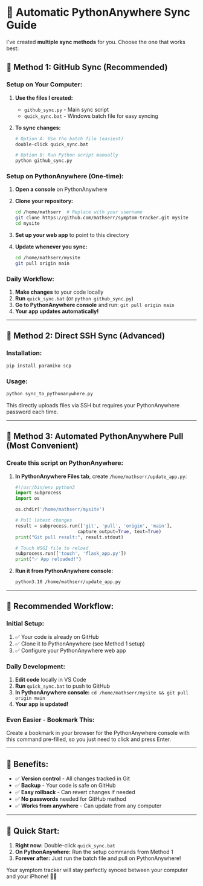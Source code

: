 # 🔄 Automatic PythonAnywhere Sync Guide

I've created **multiple sync methods** for you. Choose the one that works best:

## 🎯 **Method 1: GitHub Sync (Recommended)**

### **Setup on Your Computer:**
1. **Use the files I created:**
   - `github_sync.py` - Main sync script
   - `quick_sync.bat` - Windows batch file for easy syncing

2. **To sync changes:**
   ```bash
   # Option A: Use the batch file (easiest)
   double-click quick_sync.bat
   
   # Option B: Run Python script manually  
   python github_sync.py
   ```

### **Setup on PythonAnywhere (One-time):**
1. **Open a console** on PythonAnywhere
2. **Clone your repository:**
   ```bash
   cd /home/mathserr  # Replace with your username
   git clone https://github.com/mathserr/symptom-tracker.git mysite
   cd mysite
   ```

3. **Set up your web app** to point to this directory
4. **Update whenever you sync:**
   ```bash
   cd /home/mathserr/mysite
   git pull origin main
   ```

### **Daily Workflow:**
1. **Make changes** to your code locally
2. **Run** `quick_sync.bat` (or `python github_sync.py`)
3. **Go to PythonAnywhere console** and run: `git pull origin main`
4. **Your app updates automatically!**

---

## 🔧 **Method 2: Direct SSH Sync (Advanced)**

### **Installation:**
```bash
pip install paramiko scp
```

### **Usage:**
```bash
python sync_to_pythonanywhere.py
```

This directly uploads files via SSH but requires your PythonAnywhere password each time.

---

## 🎯 **Method 3: Automated PythonAnywhere Pull (Most Convenient)**

### **Create this script on PythonAnywhere:**

1. **In PythonAnywhere Files tab**, create `/home/mathserr/update_app.py`:
   ```python
   #!/usr/bin/env python3
   import subprocess
   import os
   
   os.chdir('/home/mathserr/mysite')
   
   # Pull latest changes
   result = subprocess.run(['git', 'pull', 'origin', 'main'], 
                          capture_output=True, text=True)
   print("Git pull result:", result.stdout)
   
   # Touch WSGI file to reload
   subprocess.run(['touch', 'flask_app.py'])
   print("✅ App reloaded!")
   ```

2. **Run it from PythonAnywhere console:**
   ```bash
   python3.10 /home/mathserr/update_app.py
   ```

---

## 🚀 **Recommended Workflow:**

### **Initial Setup:**
1. ✅ Your code is already on GitHub
2. ✅ Clone it to PythonAnywhere (see Method 1 setup)
3. ✅ Configure your PythonAnywhere web app

### **Daily Development:**
1. **Edit code** locally in VS Code
2. **Run** `quick_sync.bat` to push to GitHub
3. **In PythonAnywhere console:** `cd /home/mathserr/mysite && git pull origin main`
4. **Your app is updated!**

### **Even Easier - Bookmark This:**
Create a bookmark in your browser for the PythonAnywhere console with this command pre-filled, so you just need to click and press Enter.

---

## 📱 **Benefits:**

- ✅ **Version control** - All changes tracked in Git
- ✅ **Backup** - Your code is safe on GitHub
- ✅ **Easy rollback** - Can revert changes if needed
- ✅ **No passwords** needed for GitHub method
- ✅ **Works from anywhere** - Can update from any computer

---

## 🎉 **Quick Start:**

1. **Right now:** Double-click `quick_sync.bat`
2. **On PythonAnywhere:** Run the setup commands from Method 1
3. **Forever after:** Just run the batch file and pull on PythonAnywhere!

Your symptom tracker will stay perfectly synced between your computer and your iPhone! 📱✨